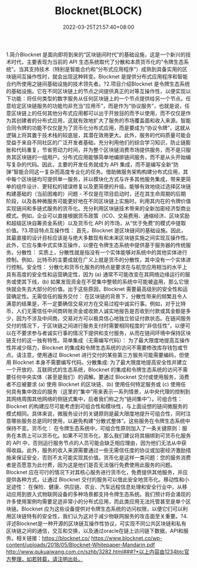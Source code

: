 ﻿---
weight: 
title: "Blocknet(BLOCK)"
description: "Blocknet 是面向即将到来的“区块链间时代”的基础设施，这是一个新兴的技术时代，主要表现为当前的 API 生态系统取代了分散和本质货币化的“令牌生态系统”"
date: 2022-03-25T21:57:40+08:00
lastmod: 2022-03-25T16:45:40+08:00
draft: false
authors: ["Metabd"]
featuredImage: "blocknetblock.webp"
link: ""
tags: ["数字代币","Blocknet(BLOCK)"]
categories: ["navigation"]
navigation: ["数字代币"]
lightgallery: true
toc: true
pinned: false
recommend: false
recommend1: false
---
1.简介Blocknet 是面向即将到来的“区块链间时代”的基础设施，这是一个新兴的技术时代，主要表现为当前的 API 生态系统取代了分散和本质货币化的“令牌生态系统”。当其支持技术（特别是智能合约和“分布式应用程序”）成熟到具备实用的区块链间互操作性时，就会出现这种转变。Blocknet 是提供分布式应用程序和智能合约所使用之链间基础设施的技术领先者。?2.项目介绍Blocknet 是令牌生态系统的基础设施。它在不同区块链上的节点之间提供真正的对等互操作性，以便实现以下功能：将任何类型的数字服务从任何区块链上的一个节点提供给另一个节点。任意给定区块链服务的功能均非充当“应用币”，而是作为“协议服务”，也就是说，任意区块链上的任何其他分布式应用都可以出于开放目的而予以使用，而不仅仅是作为其创建者的分布式应用，这就有效地扩大了服务的市场覆盖面和收入来源。智能合同令牌的功能不仅仅是为了货币化分布式应用，而是要成为“协议令牌”，这就从逻辑上将其置于技术栈的较底层，其潜在效用更大。此外，服务的代码质量可能会受益于来自不同社区的广泛开发者基础，充分利用他们的综合学习知识，防止链膨胀和代码重复，节省劳动力时间，并为整个区块链消费市场提供服务，而不是只服务其区块链的一组用户。分布式应用能够简单地编排链间服务，而不是从头开始编写复杂的代码。因此，主要的开发任务就成为 API 集成，而不是编写全新“防弹”智能合同这一复杂而高度专业化的任务。借助微服务架构构建分布式应用，其中每个区块链均可提供单一服务，并以模块化方式与许多其他服务集成，带来更简单的组件设计、更轻松的错误修复以及更简便的升级。能够有效地绕过选择区块链构建基础的（当前困难的）问题 - 不仅是在项目启动时，还在其生命周期的后期阶段，以及各种微服务可能更好地在不同区块链上实施时。利用其内在的令牌价值实现链间和多链式服务的货币化。充分利用区块链技术带来的全新加密经济型商业模式。例如，企业可以直接根据货币政策（ICO、交易费用、通缩经济、区块奖励和超级区块自筹资金系统）以及货币化 API 的市场，从“优于免费”的模式中提取价值。?3.项目特点互操作性：
首先，Blocknet 是区块链间的基础设施。因此，其最直接的设计目标应该是与绝大多数现有和未来区块链实施之间实现互操作性。此外，它应与集中式实体互操作，以便在令牌生态系统中提供基于服务器的传统服务。分散性：
实质上，分散性就是指没有一个实体能够对系统中的其他实体进行控制。例如，比特币的主要成就在广义上就是货币的分散性，其中没有一个实体进行控制。安全性：
分散化和货币化服务的特点是要求在与航空应用相当的水平上具有高度的安全性和运营确定性，因为 (a) 通常不可能改变在其网络边缘运行的服务或使其下线，(b) 如果发现资金在不受集中整顿的系统中可能被盗用，那么它很快就会失去大部分的价值。出于这些原因，Blocknet 需要最高级别的安全性和运营确定性。无需信任的服务交付：
在区块链的背景下，分散性带来的频繁且令人满意的结果是，不一定要确信交易对方在交易过程中诚实行事。例如，对于比特币，人们无需信任中间商转账资金或收款人诚实地报告是否收到付款或其金额是多少，因为不涉及中间商，交易对方可以极具信心地独立验证付款状态。在链间服务交付的情况下，于区块链之间进行服务支付时需要相同程度的“非信任性”，以便可以在不要求参与者诚实行事的情况下提供和支付服务，从而在链间环境中保持区块链支付的这一独有特性。简单集成（无需编写代码）：
为了最大限度地提高互操作性并减少阻力，Blocknet 的集成和令牌生态系统的访问不需要修改库存钱包或节点。请注意，使用通过 Blocknet 进行交付的某些第三方服务可能需要编码，但使用 Blocknet 本身不需要编写代码。分散集成:
为了最大限度地提高安全性并建立一个开放的、互联网式的生态系统，Blocknet 的集成和令牌生态系统的访问不需要任何中央实体（甚至是我们）的调解。要通过 Blocknet 交付或使用服务，消费者不应被要求 (a) 使用 Blocknet 的区块链、(b) 使用任何特定服务或 (c) 使用任何具有集中效应的服务（这里的“集中”用来表示一系列情景，从中央代理的控制到其网络周围其他网络的侧链式集中，后者我们称之为“链间集中”）。可组合性：
Blocknet 的构建应尽可能考虑到可组合性和模块性，与上面设想的链间微服务的模式相同。具体来说，微服务设计的关键原则是最大限度地提升可组合性，同时注意哪些服务总是同时使用，以避免构建“分散式整体”。这些服务在令牌生态系统中保持不变。货币化：
在令牌生态系统中，可组合性原则加入了一条关键原则：服务在本质上可以货币化。如果不可货币化，那么我们建议将其捆绑到可货币化服务的 API 中，否则运行服务节点的人员可能会缺乏相应理由，因为他们无法从中获得收益。此外，服务的收入来源需要通过一些无需信任度的协议或加密经济激励措施来保证安全，否则不太可能实现其价值。货币化是这样一类问题：您的服务消费者是否愿意为此付费，因为这是他们是否无法强行免费使用此服务的问题。Blocknet 应在可行的情况下对其核心服务进行货币化，免费提供其他服务，并应提供各种方式，让通过 Blocknet 交付的服务可以借此安全地货币化。移动性和小足迹性：
在保险、健康、供应链、农业、汽车远程信息处理和安全行业中，从移动应用到嵌入式物联网设备的多种场景都支持令牌生态系统。我们预计将会涌现的许多使用案例均需要足迹非常小的分布式应用，而此类应用无法托管甚至是单个区块链。Blocknet 应为这些设备提供对令牌生态系统的访问权限，以便它们可以利用区块链特有的安全性，我们认为这对于减少物联网服务的攻击面至关重要。?4.评述Blocknet是一种开源的区块链互操作性协议，可实现不同公共区块链和私有区块链之间的通信，交互和交换，以及通过oracle在链上访问链下数据，API和服务。相关链接：https://blocknet.co/
https://www.blocknet.co/wp-content/uploads/2018/05/Blocknet-Whitepaper-Mandarin.pdf
http://www.qukuaiwang.com.cn/szhb/3282.html###?*以上内容由1234btc官方整理，如若转载，请注明出处。
